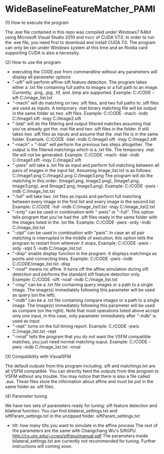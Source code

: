 # WideBaselineFeatureMatcher_PAMI
(1) How to execute the program

The .exe file contained in this repo was compiled under Windows7 64bit using Microsoft Visual Studio 2010 and nvcc of CUDA V7.0. In order to run the .exe file, you need first to download and install CUDA 7.0. The program can only be ran under Windows system at this time and an Nvidia card supporting CUDA is also a necessity.

(2) How to use the program
  - executing the CODE.exe from commandline without any parameters will display all parameter options
  - "-sift" will perform affine-sift feature detection. The program takes either a .txt file containing full paths to images or     a full path to an image. Currently, .png, .jpg, .tif, and .bmp are supported. Example: C:/CODE -sift C:/image_list.txt
  - "-mach" will do matching on two .sift files, and two full paths to .sift files are used as inputs. A temporary .mat binary      matching file will be output in the same folder as two .sift files. Example: C:/CODE -mach -indb C:/Image1.sift -inqy           C:/Image2.sift
  - "-blat" will do the filtering and output filtered matches assuming that you've already got the .mat file and two .sift files     in the folder. It still takes two .sift files as inputs and assume that the .mat file is in the same folder. Example:           C:/CODE -blat -indb C:/Image1.sift -inqy C:/Image2.sift
  - "-mach" + "-blat" will perform the previous two steps altogether. The output is the filtered matchings which is a .txt file.     The temporary .mat file will not be generated. Example: C:/CODE -mach -blat -indb C:/Image1.sift -inqy C:/Image2.sift
  - "-pwis" will take a .txt file as input and perform full matching between all pairs of images in the input list. Assuming        image_list.txt is as follows:
    C:/Image1.png
    C:/Image2.png
    C:/Image3.png
    The program will do the matching in this order: (Image1.png, Image2.png), (Image1.png, Image3.png), and (Image2.png,            Image3.png).
    Example: C:/CODE -pwis -indb C:/image_list.txt
  - "-full" will take two .txt files as inputs and perform full matching between every image in the first list and every         image in the second list. Example: C:/CODE -full -indb C:/image_list1.txt -inqy C:/image_list2.txt
  - "-srdy" can be used in combination with "-pwis" or "-full". This option tells program that you've had the .sift files        ready in the same folder with the images listed in the .txt file. Example: C:/CODE -pwis -srdy -indb C:/image_list.txt
  - "-stpt" can be used in combination with "pwis". In case an all pair matching is interrupted in the middle of execution,      this option tells the program to restart from wherever it stops. Example: C:/CODE -pwis -srdy -stpt 5 -indb                  C:/image_list.txt
  - "-disp" enable display function in the program. It displays matchings as points and connecting lines. Example: C:/CODE       -pwis -indb C:/CODE/image_list.txt -disp
  - "-noaf" means no affine. It turns off the affine simulation during sift detection and performs the standard sift feature     detection only. Example: C:/CODE -sift -noaf -indb C:/image_list.txt
  - "-inqy" can be a .txt file containing query images or a path to a single image. The image(s) immediately following this      parameter will be used as query (on the left).
  - "-indb" can be a .txt file containing compare images or a path to a single image. The image(s) immediately following this     parameter will be used as compare (on the right). Note that most operations listed above accept only one input, in this      case, only parameter immediately after "-indb" is used as input
  - "-rept" turns on the full timing report. Example: C:/CODE -pwis C:/image_list.txt -rept
  - "-nmal" tells the program that you do not want the VSFM compatible matches, you just need normal matching ouput. Example:     C:/CODE -pwis -indb C:/image_list.txt -nmal
  
(3) Compatibility with VisualSFM

The default outputs from this program including .sift and matchings.txt are all VSFM compatible. You can directly feed the outputs from thie program to VSFM without any trouble. You may notice that there is also a file called .aux. These files store the information about affine and must be put in the same folder as .sift files.

(4) Parameter tuning

We have two sets of parameters ready for tuning: sift feature detection and bilateral function. You can find bilateral_settings.txt and siftParam_settings.txt in the unzipped folder.
siftParam_settings.txt
 - tilt: how many tilts you want to simulate in the affine process
The rest of the parameters are the same with Changchang Wu's SiftGPU http://cs.unc.edu/~ccwu/siftgpu/manual.pdf
The parameters inside bilateral_settings.txt are currently not recommended for tuning. Further instructions will coming soon.
